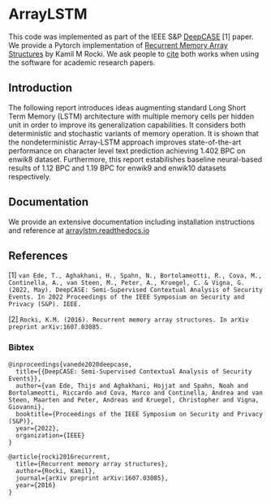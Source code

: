 # ArrayLSTM
This code was implemented as part of the IEEE S&P [DeepCASE](https://vm-thijs.ewi.utwente.nl/static/homepage/papers/deepcase.pdf) [1] paper.
We provide a Pytorch implementation of [Recurrent Memory Array Structures](https://arxiv.org/abs/1607.03085) by Kamil M Rocki.
We ask people to [cite](#References) both works when using the software for academic research papers.

## Introduction
The following report introduces ideas augmenting standard Long Short Term Memory (LSTM) architecture with multiple memory cells per hidden unit in order to improve its generalization capabilities.
It considers both deterministic and stochastic variants of memory operation.
It is shown that the nondeterministic Array-LSTM approach improves state-of-the-art performance on character level text prediction achieving 1.402 BPC on enwik8 dataset.
Furthermore, this report estabilishes baseline neural-based results of 1.12 BPC and 1.19 BPC for enwik9 and enwik10 datasets respectively.

## Documentation
We provide an extensive documentation including installation instructions and reference at [arraylstm.readthedocs.io](https://arraylstm.readthedocs.io/en/latest)

## References
[1] `van Ede, T., Aghakhani, H., Spahn, N., Bortolameotti, R., Cova, M., Continella, A., van Steen, M., Peter, A., Kruegel, C. & Vigna, G. (2022, May). DeepCASE: Semi-Supervised Contextual Analysis of Security Events. In 2022 Proceedings of the IEEE Symposium on Security and Privacy (S&P). IEEE.`

[2] `Rocki, K.M. (2016). Recurrent memory array structures. In arXiv preprint arXiv:1607.03085.`


### Bibtex
```
@inproceedings{vanede2020deepcase,
  title={{DeepCASE: Semi-Supervised Contextual Analysis of Security Events}},
  author={van Ede, Thijs and Aghakhani, Hojjat and Spahn, Noah and Bortolameotti, Riccardo and Cova, Marco and Continella, Andrea and van Steen, Maarten and Peter, Andreas and Kruegel, Christopher and Vigna, Giovanni},
  booktitle={Proceedings of the IEEE Symposium on Security and Privacy (S&P)},
  year={2022},
  organization={IEEE}
}
```

```
@article{rocki2016recurrent,
  title={Recurrent memory array structures},
  author={Rocki, Kamil},
  journal={arXiv preprint arXiv:1607.03085},
  year={2016}
}

```
